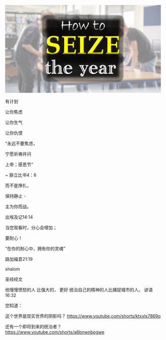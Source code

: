 ![Video cover image](../cover.jpg "cover photo")

有计划

让你焦虑

让你生气

让你仇恨

“永远不要焦虑，

宁愿祈祷并问

上帝；感恩节“

~ 腓立比书4：6

而不是挣扎，

保持静止 -

主为你而战。

出埃及记14:14

当您观看时，分心会增加；

要耐心！

“在你的耐心中，拥有你的灵魂”

路加福音21:19

shalom


圣经经文

他慢慢愤怒的人
比强大的，
更好 统治自己的精神的人比捕捉城市的人。
谚语16:32

您知道：

这个世界是现实世界的阴影吗？ https://www.youtube.com/shorts/ktxxls7869o

还有一个即将到来的统治者？ https://www.youtube.com/shorts/a6bnwnbpgwe
